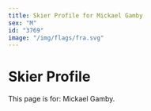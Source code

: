 ```yaml
---
title: Skier Profile for Mickael Gamby
sex: "M"
id: "3769"
image: "/img/flags/fra.svg" 
---
```


# Skier Profile

This page is for: Mickael Gamby.
    